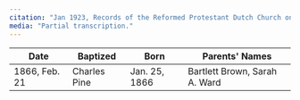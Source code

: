 ```yaml
---
citation: "Jan 1923, Records of the Reformed Protestant Dutch Church on Staten Island, New York City, transcribed and edited by Royden Woodward Vosburgh, v2, p76, [Staten Island, Richmond County, NY Genealogical Resources](http://www.nygenweb.net/richmond/church/RDCPortRichmond/index.html), FHL Film 514656 Item 5."
media: "Partial transcription."
---
```

| Date | Baptized | Born | Parents' Names |
| --- | --- | --- | --- | 
| 1866, Feb. 21| Charles Pine | Jan. 25, 1866 | Bartlett Brown, Sarah A. Ward | 

